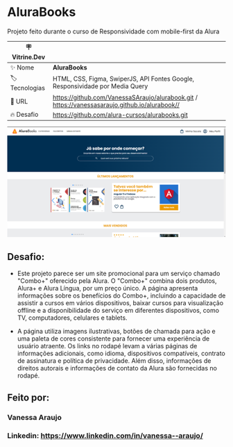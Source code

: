 
# AluraBooks

Projeto feito durante o curso de Responsividade com mobile-first da Alura

| :placard: Vitrine.Dev |     |
| -------------  | --- |
| :sparkles: Nome        | **AluraBooks**
| :label: Tecnologias | HTML, CSS, Figma, SwiperJS, API Fontes Google, Responsividade por Media Query
| :rocket: URL         | https://github.com/VanessaSAraujo/alurabook.git / https://vanessasaraujo.github.io/alurabook//
| :fire: Desafio     | https://github.com/alura-cursos/alurabooks.git

<!-- Inserir imagem com a #vitrinedev ao final do link -->
![image](https://github.com/VanessaSAraujo/alurabook/blob/fe2008d64bc234341c46de4794bd58e7a3427a78/img/screenshot.png#vitrinedev)

## Desafio:
* Este projeto parece ser um site promocional para um serviço chamado "Combo+" oferecido pela Alura. O "Combo+" combina dois produtos, Alura+ e Alura Língua, por um preço único. A página apresenta informações sobre os benefícios do Combo+, incluindo a capacidade de assistir a cursos em vários dispositivos, baixar cursos para visualização offline e a disponibilidade do serviço em diferentes dispositivos, como TV, computadores, celulares e tablets.

* A página utiliza imagens ilustrativas, botões de chamada para ação e uma paleta de cores consistente para fornecer uma experiência de usuário atraente. Os links no rodapé levam a várias páginas de informações adicionais, como idioma, dispositivos compatíveis, contrato de assinatura e política de privacidade. Além disso, informações de direitos autorais e informações de contato da Alura são fornecidas no rodapé.

## Feito por:

### Vanessa Araujo

### Linkedin: https://www.linkedin.com/in/vanessa--araujo/
